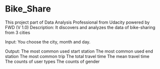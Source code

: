 # Bike_Share
This project part of Data Analysis Professional from Udacity powered by FWD
                                                                    (V 1.0)
Description:
           It discovers and analyzes the data of bike-sharing from 3 cities
      
Input:
      You choose the city, month and day.
      
Output:
       The most common used start station
       The most common used end station
       The most common trip
       The total travel time
       The mean travel time
       The counts of user types
       The counts of gender
       
